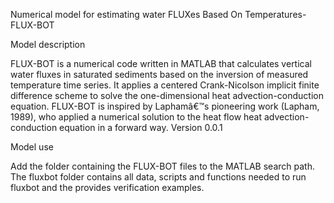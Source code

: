 Numerical model for estimating water FLUXes Based On Temperatures-FLUX-BOT


Model description

FLUX-BOT is a numerical code written in MATLAB that calculates vertical water fluxes in saturated sediments based on the inversion of measured temperature time series.  It applies a centered Crank-Nicolson implicit finite difference scheme to solve the one-dimensional heat advection-conduction equation. FLUX-BOT is inspired by Laphamâ€™s pioneering work (Lapham, 1989), who applied a numerical solution to the heat flow heat advection-conduction equation in a forward way.
Version 0.0.1


Model use

Add  the folder containing the FLUX-BOT files to the MATLAB search path. The fluxbot folder contains all data, scripts and functions needed to run fluxbot and the provides verification examples. 